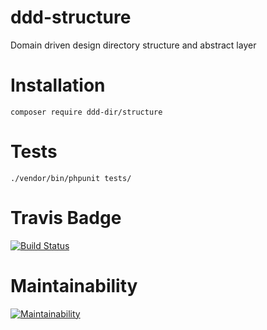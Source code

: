 # ddd-structure
Domain driven design directory structure and abstract layer


# Installation

`composer require ddd-dir/structure`


# Tests

`./vendor/bin/phpunit tests/`


# Travis Badge 

[![Build Status](https://travis-ci.org/MohamedFawzy/ddd-structure.svg?branch=master)](https://travis-ci.org/MohamedFawzy/ddd-structure)


# Maintainability

[![Maintainability](https://api.codeclimate.com/v1/badges/ba5b917535c7974a9d91/maintainability)](https://codeclimate.com/github/MohamedFawzy/ddd-structure/maintainability)